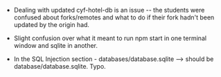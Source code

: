- Dealing with updated cyf-hotel-db is an issue -- the students were confused about forks/remotes and what to do if their fork hadn't been updated by the origin had.

- Slight confusion over what it meant to run npm start in one terminal window and sqlite in another.

- In the SQL Injection section - databases/database.sqlite --> should be database/database.sqlite. Typo.
